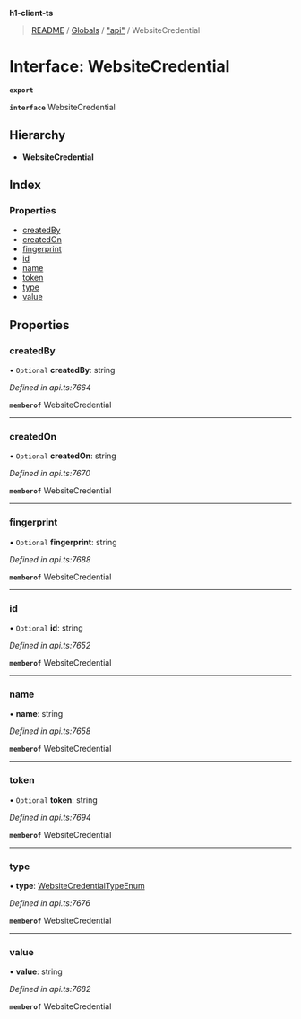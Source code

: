 **h1-client-ts**

> [README](../README.md) / [Globals](../globals.md) / ["api"](../modules/_api_.md) / WebsiteCredential

# Interface: WebsiteCredential

**`export`** 

**`interface`** WebsiteCredential

## Hierarchy

* **WebsiteCredential**

## Index

### Properties

* [createdBy](_api_.websitecredential.md#createdby)
* [createdOn](_api_.websitecredential.md#createdon)
* [fingerprint](_api_.websitecredential.md#fingerprint)
* [id](_api_.websitecredential.md#id)
* [name](_api_.websitecredential.md#name)
* [token](_api_.websitecredential.md#token)
* [type](_api_.websitecredential.md#type)
* [value](_api_.websitecredential.md#value)

## Properties

### createdBy

• `Optional` **createdBy**: string

*Defined in api.ts:7664*

**`memberof`** WebsiteCredential

___

### createdOn

• `Optional` **createdOn**: string

*Defined in api.ts:7670*

**`memberof`** WebsiteCredential

___

### fingerprint

• `Optional` **fingerprint**: string

*Defined in api.ts:7688*

**`memberof`** WebsiteCredential

___

### id

• `Optional` **id**: string

*Defined in api.ts:7652*

**`memberof`** WebsiteCredential

___

### name

•  **name**: string

*Defined in api.ts:7658*

**`memberof`** WebsiteCredential

___

### token

• `Optional` **token**: string

*Defined in api.ts:7694*

**`memberof`** WebsiteCredential

___

### type

•  **type**: [WebsiteCredentialTypeEnum](../enums/_api_.websitecredentialtypeenum.md)

*Defined in api.ts:7676*

**`memberof`** WebsiteCredential

___

### value

•  **value**: string

*Defined in api.ts:7682*

**`memberof`** WebsiteCredential
